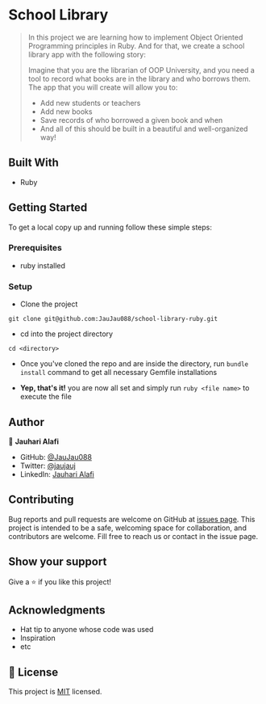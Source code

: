 # School Library

> In this project we are learning how to implement Object Oriented Programming principles in Ruby. And for that, we create a school library app with the following story:
>
> Imagine that you are the librarian of OOP University, and you need a tool to record what books are in the library and who borrows them. The app that you will create will allow you to:
>
> - Add new students or teachers
> - Add new books
> - Save records of who borrowed a given book and when
> - And all of this should be built in a beautiful and well-organized way!

## Built With

- Ruby

## Getting Started

To get a local copy up and running follow these simple steps:

### Prerequisites

- ruby installed

### Setup

- Clone the project
```terminal
git clone git@github.com:JauJau088/school-library-ruby.git
```

- cd into the project directory
```terminal
cd <directory>
```

- Once you've cloned the repo and are inside the directory, run `bundle install` command to get all necessary Gemfile installations

- **Yep, that's it!** you are now all set and simply run `ruby <file name>` to execute the file


## Author

👤 **Jauhari Alafi**

- GitHub: [@JauJau088](https://github.com/JauJau088)
- Twitter: [@jaujauj](https://twitter.com/jaujauj)
- LinkedIn: [Jauhari Alafi](https://linkedin.com/in/jauhari-alafi/)

## Contributing

Bug reports and pull requests are welcome on GitHub at [issues page](../../issues/). This project is intended to be a safe, welcoming space for collaboration, and contributors are welcome.
Fill free to reach us or contact in the issue page.

## Show your support

Give a ⭐️ if you like this project!

## Acknowledgments

- Hat tip to anyone whose code was used
- Inspiration
- etc

## 📝 License

This project is [MIT](./LICENSE) licensed.
